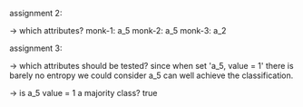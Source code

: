 assignment 2:

-> which attributes?
monk-1: a_5
monk-2: a_5
monk-3: a_2

assignment 3:

-> which attributes should be tested?
since when set 'a_5, value = 1' there is barely no entropy we could consider a_5 can well achieve the classification.

-> is a_5 value = 1 a majority class?
true

